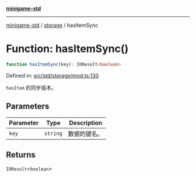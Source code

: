 [**minigame-std**](../../../README.md)

***

[minigame-std](../../../README.md) / [storage](../README.md) / hasItemSync

# Function: hasItemSync()

```ts
function hasItemSync(key): IOResult<boolean>
```

Defined in: [src/std/storage/mod.ts:130](https://github.com/JiangJie/minigame-std/blob/fdb22241c47c2e98329a4c62befde728957e03ee/src/std/storage/mod.ts#L130)

`hasItem` 的同步版本。

## Parameters

| Parameter | Type | Description |
| ------ | ------ | ------ |
| `key` | `string` | 数据的键名。 |

## Returns

`IOResult`\<`boolean`\>
